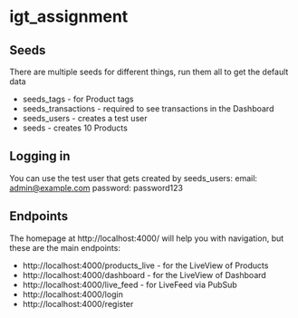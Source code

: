 # igt_assignment


## Seeds

There are multiple seeds for different things, run them all to get the default data

 - seeds_tags - for Product tags
 - seeds_transactions - required to see transactions in the Dashboard
 - seeds_users - creates a test user
 - seeds - creates 10 Products

## Logging in

You can use the test user that gets created by seeds_users:
email: admin@example.com
password: password123

## Endpoints

The homepage at http://localhost:4000/ will help you with navigation, but these are the main endpoints:

 - http://localhost:4000/products_live - for the LiveView of Products
 - http://localhost:4000/dashboard - for the LiveView of Dashboard
 - http://localhost:4000/live_feed - for LiveFeed via PubSub
 - http://localhost:4000/login
 - http://localhost:4000/register




